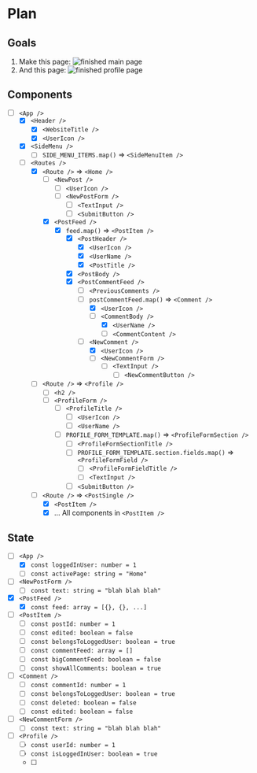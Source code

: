 # Plan

## Goals

1. Make this page:
   ![finished main page](../_assets/dashboard.png)
2. And this page:
   ![finished profile page](../_assets/profile.png)
## Components

- [ ] `<App />`
	- [x] `<Header />`
		- [x] `<WebsiteTitle />`
		- [x] `<UserIcon />`
	- [x] `<SideMenu />`
		- [ ] `SIDE_MENU_ITEMS.map()` => `<SideMenuItem />`
	- [ ] `<Routes />`
		- [x] `<Route />` => `<Home />`
			- [ ] `<NewPost />`
				- [ ] `<UserIcon />`
				- [ ] `<NewPostForm />`
					- [ ] `<TextInput />`
					- [ ] `<SubmitButton />`
			- [x] `<PostFeed />`
				- [x] `feed.map()` => `<PostItem />`
					- [x] `<PostHeader />`
						- [x] `<UserIcon />`
						- [x] `<UserName />`
						- [x] `<PostTitle />`
					- [x] `<PostBody />`
					- [x] `<PostCommentFeed />`
						- [ ] `<PreviousComments />`
						- [ ] `postCommentFeed.map()` => `<Comment />`
							- [x] `<UserIcon />`
							- [ ] `<CommentBody />`
								- [x] `<UserName />`
								- [ ] `<CommentContent />`
						- [ ] `<NewComment />`
							- [x] `<UserIcon />`
							- [ ] `<NewCommentForm />`
								- [ ] `<TextInput />`
									- [ ] `<NewCommentButton />`
		- [ ] `<Route />` =>  `<Profile />`
			- [ ] `<h2 />`
			- [ ] `<ProfileForm />`
				- [ ] `<ProfileTitle />`
					- [ ] `<UserIcon />`
					- [ ] `<UserName />`
				- [ ] `PROFILE_FORM_TEMPLATE.map()` => `<ProfileFormSection />`
					- [ ] `<ProfileFormSectionTitle />`
					- [ ] `PROFILE_FORM_TEMPLATE.section.fields.map()` => `<ProfileFormField />`
						- [ ] `<ProfileFormFieldTitle />`
						- [ ] `<TextInput />`
					- [ ] `<SubmitButton />`
		- [ ] `<Route />` => `<PostSingle />`
			- [x] `<PostItem />`
			- [x] ... All components in `<PostItem />`
## State

- [ ] `<App />`
	- [x] `const loggedInUser: number = 1`
	- [ ] `const activePage: string = "Home"`
- [ ] `<NewPostForm />`
	- [ ] `const text: string = "blah blah blah"`
- [x] `<PostFeed />`
	- [x] `const feed: array = [{}, {}, ...]`
- [ ] `<PostItem />`
	- [ ] `const postId: number = 1`
	- [ ] `const edited: boolean = false`
	- [ ] `const belongsToLoggedUser: boolean = true`
	- [ ] `const commentFeed: array = []`
	- [ ] `const bigCommentFeed: boolean = false`
	- [ ] `const showAllComments: boolean = true`
- [ ] `<Comment />` 
	- [ ] `const commentId: number = 1`
	- [ ] `const belongsToLoggedUser: boolean = true`
	- [ ] `const deleted: boolean = false`
	- [ ] `const edited: boolean = false`
- [ ] `<NewCommentForm />`
	- [ ] `const text: string = "blah blah blah"`
- [ ] `<Profile />`
	- [ ] `const userId: number = 1`
	- [ ] `const isLoggedInUser: boolean = true`
	- [ ] 